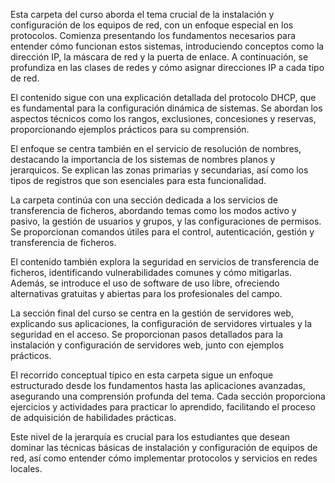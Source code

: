Esta carpeta del curso aborda el tema crucial de la instalación y configuración de los equipos de red, con un enfoque especial en los protocolos. Comienza presentando los fundamentos necesarios para entender cómo funcionan estos sistemas, introduciendo conceptos como la dirección IP, la máscara de red y la puerta de enlace. A continuación, se profundiza en las clases de redes y cómo asignar direcciones IP a cada tipo de red.

El contenido sigue con una explicación detallada del protocolo DHCP, que es fundamental para la configuración dinámica de sistemas. Se abordan los aspectos técnicos como los rangos, exclusiones, concesiones y reservas, proporcionando ejemplos prácticos para su comprensión.

El enfoque se centra también en el servicio de resolución de nombres, destacando la importancia de los sistemas de nombres planos y jerarquicos. Se explican las zonas primarias y secundarias, así como los tipos de registros que son esenciales para esta funcionalidad.

La carpeta continúa con una sección dedicada a los servicios de transferencia de ficheros, abordando temas como los modos activo y pasivo, la gestión de usuarios y grupos, y las configuraciones de permisos. Se proporcionan comandos útiles para el control, autenticación, gestión y transferencia de ficheros.

El contenido también explora la seguridad en servicios de transferencia de ficheros, identificando vulnerabilidades comunes y cómo mitigarlas. Además, se introduce el uso de software de uso libre, ofreciendo alternativas gratuitas y abiertas para los profesionales del campo.

La sección final del curso se centra en la gestión de servidores web, explicando sus aplicaciones, la configuración de servidores virtuales y la seguridad en el acceso. Se proporcionan pasos detallados para la instalación y configuración de servidores web, junto con ejemplos prácticos.

El recorrido conceptual típico en esta carpeta sigue un enfoque estructurado desde los fundamentos hasta las aplicaciones avanzadas, asegurando una comprensión profunda del tema. Cada sección proporciona ejercicios y actividades para practicar lo aprendido, facilitando el proceso de adquisición de habilidades prácticas.

Este nivel de la jerarquía es crucial para los estudiantes que desean dominar las técnicas básicas de instalación y configuración de equipos de red, así como entender cómo implementar protocolos y servicios en redes locales.
